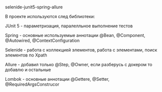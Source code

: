 selenide-junit5-spring-allure

В проекте используются след библиотеки:

JUnit 5 - параметризация, паралелльное выполнение тестов

Spring - основные используемые аннотации @Bean, @Component, @Autowired, @ContextConfiguration

Selenide - работа с коллекцией элементов, работа с элементами, поиск элементов по Xpath

Allure - добавил только @Step, @Owner, если разберусь с докером то добавлю и остальные

Lombok - основные аннотации @Gettere, @Setter, @RequiredArgsConstrucor
